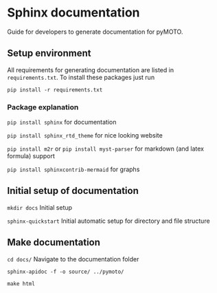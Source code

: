 # Sphinx documentation
Guide for developers to generate documentation for pyMOTO.

## Setup environment
All requirements for generating documentation are listed in `requirements.txt`. To install these packages just run

```pip install -r requirements.txt```

### Package explanation
`pip install sphinx` for documentation

`pip install sphinx_rtd_theme` for nice looking website

`pip install m2r` or `pip install myst-parser` for markdown (and latex formula) support

`pip install sphinxcontrib-mermaid` for graphs

## Initial setup of documentation
`mkdir docs` Initial setup

`sphinx-quickstart` Initial automatic setup for directory and file structure

## Make documentation
`cd docs/` Navigate to the documentation folder

`sphinx-apidoc -f -o source/ ../pymoto/`

`make html`